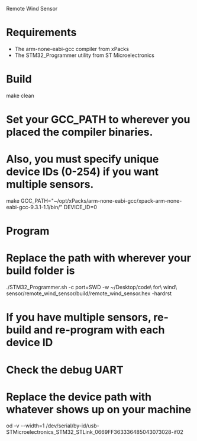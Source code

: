 Remote Wind Sensor

# Requirements
 - The arm-none-eabi-gcc compiler from xPacks
 - The STM32_Programmer utility from ST Microelectronics

# Build
make clean
# Set your GCC_PATH to wherever you placed the compiler binaries.
# Also, you must specify unique device IDs (0-254) if you want multiple sensors.
make GCC_PATH="~/opt/xPacks/arm-none-eabi-gcc/xpack-arm-none-eabi-gcc-9.3.1-1.1/bin/" DEVICE_ID=0

# Program
# Replace the path with wherever your build folder is
./STM32_Programmer.sh -c port=SWD -w ~/Desktop/code\ for\ wind\ sensor/remote_wind_sensor/build/remote_wind_sensor.hex -hardrst
# If you have multiple sensors, re-build and re-program with each device ID

# Check the debug UART
# Replace the device path with whatever shows up on your machine
od -v --width=1 /dev/serial/by-id/usb-STMicroelectronics_STM32_STLink_0669FF363336485043073028-if02

